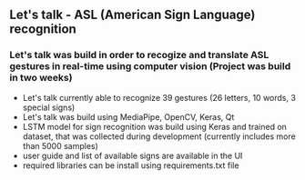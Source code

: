 ## Let's talk - ASL (American Sign Language) recognition

### Let's talk was build in order to recogize and translate ASL gestures in real-time using computer vision (Project was build in two weeks)
- Let's talk currently able to recognize 39 gestures (26 letters, 10 words, 3 special signs)
- Let's talk was build using MediaPipe, OpenCV, Keras, Qt
- LSTM model for sign recognition was build using Keras and trained on dataset, that was collected during development (currently includes more than 5000 samples)
- user guide and list of available signs are available in the UI
- required libraries can be install using requirements.txt file
